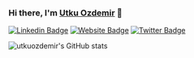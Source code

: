 ### Hi there, I'm [Utku Ozdemir](https://utkuozdemir.org) 👋

[![Linkedin Badge](https://img.shields.io/badge/-LinkedIn-0e76a8?style=flat-square&logo=Linkedin&logoColor=white)](https://www.linkedin.com/in/utkuozdemir/)
[![Website Badge](https://img.shields.io/badge/Website-3b5998?style=flat-square&logo=google-chrome&logoColor=white)](https://utkuozdemir.org)
[![Twitter Badge](https://img.shields.io/badge/-Twitter-00acee?style=flat-square&logo=Twitter&logoColor=white)](https://twitter.com/utkuozdemir)


![utkuozdemir's GitHub stats](https://github-readme-stats.vercel.app/api?username=utkuozdemir&show_icons=true&theme=transparent)
